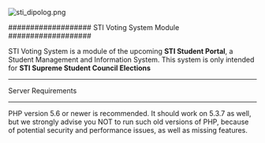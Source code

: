 ![sti_dipolog.png](https://bitbucket.org/repo/9p89LRy/images/3368578090-sti_dipolog.png)

###################
STI Voting System Module
###################

STI Voting System is a module of the upcoming **STI Student Portal**, a Student Management and Information System. This system is only intended for **STI Supreme Student Council Elections**




*******************
Server Requirements
*******************

PHP version 5.6 or newer is recommended.
It should work on 5.3.7 as well, but we strongly advise you NOT to run
such old versions of PHP, because of potential security and performance
issues, as well as missing features.